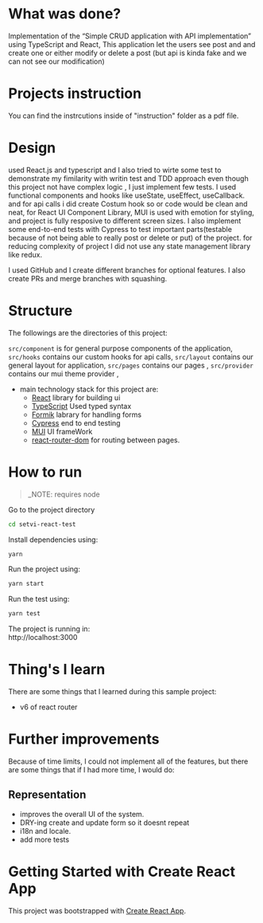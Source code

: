 # What was done?

Implementation of the “Simple CRUD application with API implementation” using TypeScript and React, This application let the users see post and and create one or either modify or delete a post (but api is kinda fake and we can not see our modification)

# Projects instruction
You can find the instrcutions inside of "instruction" folder as a pdf file.

# Design

 used React.js and typescript and I also tried to wirte some test to demonstrate my fimilarity with writin test and TDD approach even though this project not have complex logic , I just implement few tests. I used functional components and hooks like useState, useEffect, useCallback. and for api calls i did create Costum hook so or code would be clean and neat, for React UI Component Library, MUI is used with emotion for styling, and project is fully resposive to different screen sizes. I also implement some end-to-end tests with Cypress to test important parts(testable because of not being able to really post or delete or put) of the project. for reducing complexity of project I did not use any state management library like redux.

I used GitHub and I create different branches for optional features. I also create PRs and merge branches with squashing.


# Structure
The followings are the directories of this project:

`src/component` is for general purpose components of the application, 
`src/hooks` contains our custom hooks for api calls,
`src/layout` contains our general layout for application,
`src/pages` contains our pages ,
`src/provider` contains our mui theme provider ,



- main technology stack for this project are:
    * [React](https://reactjs.org/) library for building ui
    * [TypeScript](https://www.typescriptlang.org/) Used typed syntax
    * [Formik](https://formik.org/) labrary for handling forms 
    * [Cypress](https://www.cypress.io/) end to end testing
    * [MUI](https://mui.com/) UI frameWork
    * [react-router-dom](https://reactrouter.com/) for routing between pages.

# How to run

> _NOTE: requires node
>
Go to the project directory
```bash
cd setvi-react-test
```

Install dependencies using: 
```bash
yarn
```
Run the project using: 
```bash
yarn start
```
Run the test using: 
```bash
yarn test
```
The project is running in:  
http://localhost:3000


# Thing's I learn
There are some things that I learned during this sample project:
* v6 of react router


# Further improvements
Because of time limits, I could not implement all of the features, but there are some things that if I had more time, I would do:


## Representation
* improves the overall UI of the system.
* DRY-ing create and update form so it doesnt repeat
* i18n and locale.
* add more tests

# Getting Started with Create React App

This project was bootstrapped with [Create React App](https://github.com/facebook/create-react-app).

